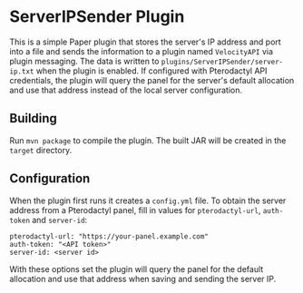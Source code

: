 # ServerIPSender Plugin

This is a simple Paper plugin that stores the server's IP address and port into
a file and sends the information to a plugin named `VelocityAPI` via plugin
messaging. The data is written to `plugins/ServerIPSender/server-ip.txt` when
the plugin is enabled. If configured with Pterodactyl API credentials, the
plugin will query the panel for the server's default allocation and use that
address instead of the local server configuration.

## Building

Run `mvn package` to compile the plugin. The built JAR will be created in
the `target` directory.

## Configuration

When the plugin first runs it creates a `config.yml` file. To obtain the server
address from a Pterodactyl panel, fill in values for `pterodactyl-url`,
`auth-token` and `server-id`:

```
pterodactyl-url: "https://your-panel.example.com"
auth-token: "<API token>"
server-id: <server id>
```

With these options set the plugin will query the panel for the default
allocation and use that address when saving and sending the server IP.

